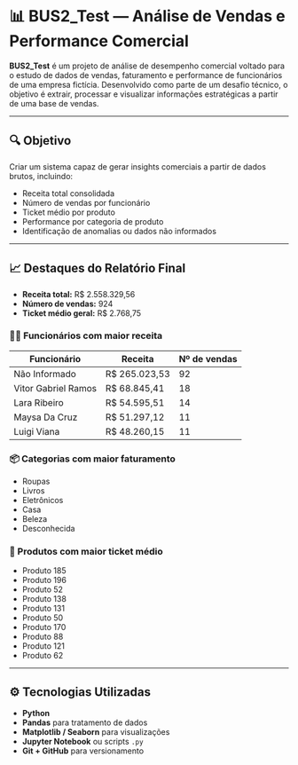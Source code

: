 # 📊 BUS2_Test — Análise de Vendas e Performance Comercial

**BUS2_Test** é um projeto de análise de desempenho comercial voltado para o estudo de dados de vendas, faturamento e performance de funcionários de uma empresa fictícia. Desenvolvido como parte de um desafio técnico, o objetivo é extrair, processar e visualizar informações estratégicas a partir de uma base de vendas.

---

## 🔍 Objetivo

Criar um sistema capaz de gerar insights comerciais a partir de dados brutos, incluindo:

- Receita total consolidada
- Número de vendas por funcionário
- Ticket médio por produto
- Performance por categoria de produto
- Identificação de anomalias ou dados não informados

---

## 📈 Destaques do Relatório Final

- **Receita total:** R$ 2.558.329,56  
- **Número de vendas:** 924  
- **Ticket médio geral:** R$ 2.768,75  

### 🧑‍💼 Funcionários com maior receita

| Funcionário            | Receita         | Nº de vendas |
|------------------------|-----------------|---------------|
| Não Informado          | R$ 265.023,53   | 92            |
| Vitor Gabriel Ramos    | R$ 68.845,41    | 18            |
| Lara Ribeiro           | R$ 54.595,51    | 14            |
| Maysa Da Cruz          | R$ 51.297,12    | 11            |
| Luigi Viana            | R$ 48.260,15    | 11            |

### 📦 Categorias com maior faturamento

- Roupas  
- Livros  
- Eletrônicos  
- Casa  
- Beleza  
- Desconhecida  

### 🎯 Produtos com maior ticket médio

- Produto 185  
- Produto 196  
- Produto 52  
- Produto 138  
- Produto 131  
- Produto 50  
- Produto 170  
- Produto 88  
- Produto 121  
- Produto 62  

---

## ⚙️ Tecnologias Utilizadas

- **Python** 
- **Pandas** para tratamento de dados
- **Matplotlib / Seaborn** para visualizações
- **Jupyter Notebook** ou scripts `.py`
- **Git + GitHub** para versionamento


